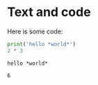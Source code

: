 # Text and code

Here is some code:

```python
print('hello *world*')
2 * 3
```

```stdout
hello *world*
```

```result
6
```
